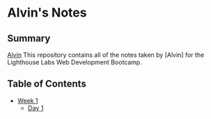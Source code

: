 # Alvin's Notes
## Summary 
[Alvin](https://github.com/ngoalvin/AlvinNotes)
This repository contains all of the notes taken by [Alvin] for the Lighthouse Labs Web Development Bootcamp.

## Table of Contents
* [Week 1](/Week_1)
  * [Day 1](/Week_1/Day_1)